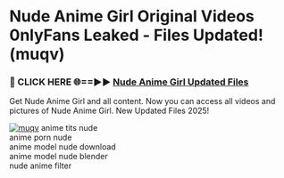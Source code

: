 # Nude Anime Girl Original Videos 0nlyFans Leaked - Files Updated! (muqv)

<h3>🔴 CLICK HERE 🌐==►► <a href="https://tinyurl.com/yc6ubb5a" rel="nofollow">Nude Anime Girl Updated Files</a></h3>

Get Nude Anime Girl and all content. Now you can access all videos and pictures of Nude Anime Girl. New Updated Files 2025!

[![muqv](https://i.imgur.com/7eu0CRL.gif)](https://tinyurl.com/yc6ubb5a)
anime tits nude<br>
anime porn nude<br>
anime model nude download<br>
anime model nude blender<br>
nude anime filter